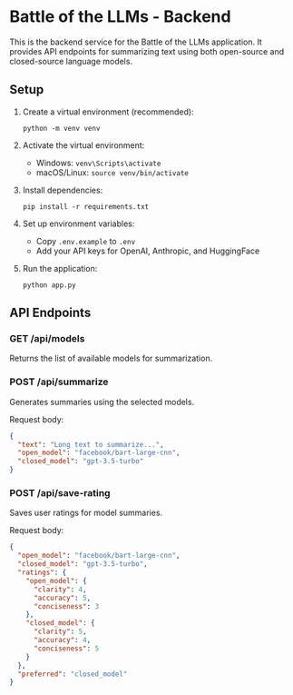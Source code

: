# Battle of the LLMs - Backend

This is the backend service for the Battle of the LLMs application. It provides API endpoints for summarizing text using both open-source and closed-source language models.

## Setup

1. Create a virtual environment (recommended):
   ```
   python -m venv venv
   ```

2. Activate the virtual environment:
   - Windows: `venv\Scripts\activate`
   - macOS/Linux: `source venv/bin/activate`

3. Install dependencies:
   ```
   pip install -r requirements.txt
   ```

4. Set up environment variables:
   - Copy `.env.example` to `.env`
   - Add your API keys for OpenAI, Anthropic, and HuggingFace

5. Run the application:
   ```
   python app.py
   ```

## API Endpoints

### GET /api/models
Returns the list of available models for summarization.

### POST /api/summarize
Generates summaries using the selected models.

Request body:
```json
{
  "text": "Long text to summarize...",
  "open_model": "facebook/bart-large-cnn",
  "closed_model": "gpt-3.5-turbo"
}
```

### POST /api/save-rating
Saves user ratings for model summaries.

Request body:
```json
{
  "open_model": "facebook/bart-large-cnn",
  "closed_model": "gpt-3.5-turbo",
  "ratings": {
    "open_model": {
      "clarity": 4,
      "accuracy": 5,
      "conciseness": 3
    },
    "closed_model": {
      "clarity": 5,
      "accuracy": 4,
      "conciseness": 5
    }
  },
  "preferred": "closed_model"
}
```